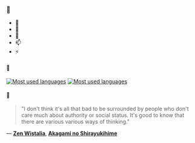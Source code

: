 ### 👋

- 🔭
- 🌱
- 💬
- 📫
- ⚡

#### 🧏

[![Most used languages](https://github-readme-stats-aynah.vercel.app/api/top-langs/?username=aynh&theme=solarized-dark&langs_count=6&layout=compact&hide_title=true)](https://github.com/anuraghazra/github-readme-stats#gh-dark-mode-only)
[![Most used languages](https://github-readme-stats-aynah.vercel.app/api/top-langs/?username=aynh&theme=solarized-light&langs_count=6&layout=compact&hide_title=true)](https://github.com/anuraghazra/github-readme-stats#gh-light-mode-only)

#### 💬

> "I don't think it's all that bad to be surrounded by people who don't care much about authority or social status. It's good to know that there are various various ways of thinking."

&mdash; [**Zen Wistalia**](https://myanimelist.net/character.php?q=Zen%20Wistalia&cat=character), [**Akagami no Shirayukihime**](https://myanimelist.net/search/all?q=Akagami%20no%20Shirayukihime&cat=all)
